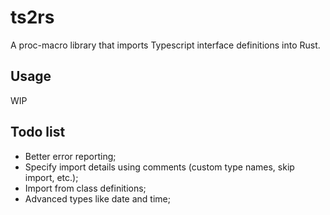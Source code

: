 # ts2rs

A proc-macro library that imports Typescript interface definitions into Rust.

## Usage

WIP

## Todo list

- Better error reporting;
- Specify import details using comments (custom type names, skip import, etc.);
- Import from class definitions;
- Advanced types like date and time;
